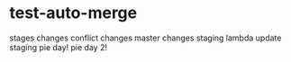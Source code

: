 # test-auto-merge
stages changes
conflict changes master
changes staging
lambda
update staging pie day!
pie day 2!
